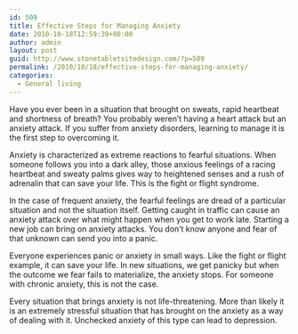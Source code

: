 ```yaml
---
id: 509
title: Effective Steps for Managing Anxiety
date: 2010-10-18T12:59:39+00:00
author: admin
layout: post
guid: http://www.stonetabletsitedesign.com/?p=509
permalink: /2010/10/18/effective-steps-for-managing-anxiety/
categories:
  - General living
---
```

Have you ever been in a situation that brought on sweats, rapid heartbeat and shortness of breath? You probably weren’t having a heart attack but an anxiety attack. If you suffer from anxiety disorders, learning to manage it is the first step to overcoming it.

Anxiety is characterized as extreme reactions to fearful situations. When someone follows you into a dark alley, those anxious feelings of a racing heartbeat and sweaty palms gives way to heightened senses and a rush of adrenalin that can save your life. This is the fight or flight syndrome. 

In the case of frequent anxiety, the fearful feelings are dread of a particular situation and not the situation itself. Getting caught in traffic can cause an anxiety attack over what might happen when you get to work late. Starting a new job can bring on anxiety attacks. You don’t know anyone and fear of that unknown can send you into a panic.

Everyone experiences panic or anxiety in small ways. Like the fight or flight example, it can save your life. In new situations, we get panicky but when the outcome we fear fails to materialize, the anxiety stops. For someone with chronic anxiety, this is not the case.

Every situation that brings anxiety is not life-threatening. More than likely it is an extremely stressful situation that has brought on the anxiety as a way of dealing with it. Unchecked anxiety of this type can lead to depression.